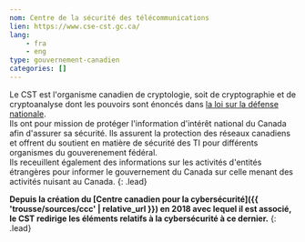 ```yaml
---
nom: Centre de la sécurité des télécommunications
lien: https://www.cse-cst.gc.ca/
lang:
    - fra
    - eng
type: gouvernement-canadien
categories: []
---
```

Le CST est l'organisme canadien de cryptologie, soit de cryptographie et de cryptoanalyse dont les pouvoirs sont énoncés dans [la loi sur la défense nationale](https://laws-lois.justice.gc.ca/fra/lois/N-5/page-10.html).  
Ils ont pour mission de protéger l'information d'intérêt national du Canada afin d'assurer sa sécurité. Ils assurent la protection des réseaux canadiens et offrent du soutient en matière de sécurité des TI pour différents organismes du gouverenement fédéral.  
Ils receuillent également des informations sur les activités d'entités étrangères pour informer le gouvernement du Canada sur celle menant des activités nuisant au Canada.
{: .lead}

**Depuis la création du [Centre canadien pour la cybersécurité]({{ 'trousse/sources/ccc' | relative_url }}) en 2018 avec lequel il est associé, le CST redirige les éléments relatifs à la cybersécurité à ce dernier.**
{: .lead}
